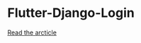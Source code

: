 # Flutter-Django-Login
 [Read the arcticle](https://www.asapdevelopers.com/flutter-login-app-with-python-backend/)
